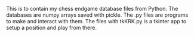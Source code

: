 This is to contain my chess endgame database files
from Python. The databases are numpy arrays saved with pickle. The .py files are programs to make and interact with them. The files with tkKRK.py is a tkinter app to setup a position and play from there.